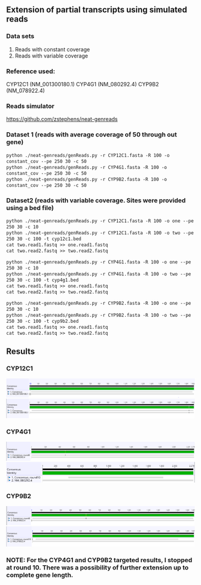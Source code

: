 ## Extension of partial transcripts using simulated reads
### Data sets
1. Reads with constant coverage
2. Reads with variable coverage

### Reference used:
CYP12C1 (NM_001300180.1)
CYP4G1 (NM_080292.4)
CYP9B2 (NM_078922.4)

### Reads simulator
https://github.com/zstephens/neat-genreads

### Dataset 1 (reads with average coverage of 50 through out gene)
```
python ./neat-genreads/genReads.py -r CYP12C1.fasta -R 100 -o constant_cov --pe 250 30 -c 50
python ./neat-genreads/genReads.py -r CYP4G1.fasta -R 100 -o constant_cov --pe 250 30 -c 50
python ./neat-genreads/genReads.py -r CYP9B2.fasta -R 100 -o constant_cov --pe 250 30 -c 50

```
### Dataset2 (reads with variable coverage. Sites were provided using a bed file)
```
python ./neat-genreads/genReads.py -r CYP12C1.fasta -R 100 -o one --pe 250 30 -c 10
python ./neat-genreads/genReads.py -r CYP12C1.fasta -R 100 -o two --pe 250 30 -c 100 -t cyp12c1.bed
cat two.read1.fastq >> one.read1.fastq
cat two.read2.fastq >> two.read2.fastq
```
```
python ./neat-genreads/genReads.py -r CYP4G1.fasta -R 100 -o one --pe 250 30 -c 10
python ./neat-genreads/genReads.py -r CYP4G1.fasta -R 100 -o two --pe 250 30 -c 100 -t cyp4g1.bed
cat two.read1.fastq >> one.read1.fastq
cat two.read2.fastq >> two.read2.fastq
```
```
python ./neat-genreads/genReads.py -r CYP9B2.fasta -R 100 -o one --pe 250 30 -c 10
python ./neat-genreads/genReads.py -r CYP9B2.fasta -R 100 -o two --pe 250 30 -c 100 -t cyp9b2.bed
cat two.read1.fastq >> one.read1.fastq
cat two.read2.fastq >> two.read2.fastq
```

## Results
### CYP12C1
![CYP12C1 partial](./images/cyp12c1_partial.PNG)
![CYP12C1 targeted](./images/cyp12c1_targeted.PNG)

### CYP4G1
![CYP4G1 partial](./images/cyp4g1_partial.PNG)
![CYP4G1 targeted](./images/cyp4g1_targeted.PNG)

### CYP9B2
![CYP9B2 partial](./images/cyp9b2_partial.PNG)
![CYP9B2 targeted](./images/cyp9b2_targeted.PNG)

### NOTE: For the CYP4G1 and CYP9B2 targeted results, I stopped at round 10. There was a possibility of further extension up to complete gene length.






